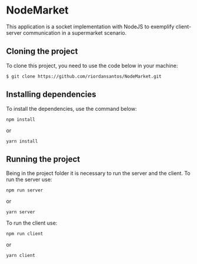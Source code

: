 # NodeMarket
This application is a socket implementation with NodeJS to exemplify client-server communication in a supermarket scenario.

## Cloning the project
To clone this project, you need to use the code below in your machine:
```
$ git clone https://github.com/riordansantos/NodeMarket.git
```

## Installing dependencies
To install the dependencies, use the command below: 
```
npm install
```
or
```
yarn install
```

## Running the project
Being in the project folder it is necessary to run the server and the client. To run the server use:
```
npm run server
```
or
```
yarn server
```

To run the client use:
```
npm run client
```
or
```
yarn client
```
